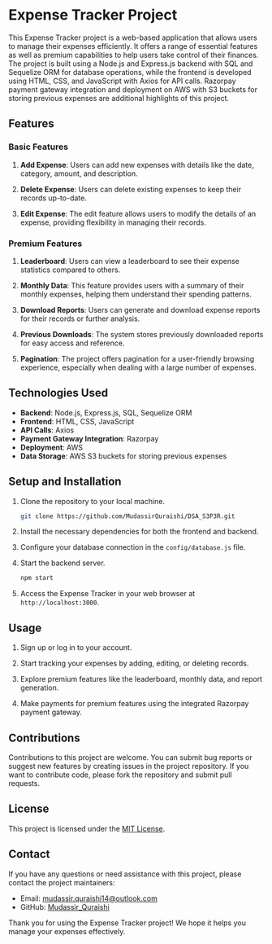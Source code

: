 # Expense Tracker Project

This Expense Tracker project is a web-based application that allows users to manage their expenses efficiently. It offers a range of essential features as well as premium capabilities to help users take control of their finances. The project is built using a Node.js and Express.js backend with SQL and Sequelize ORM for database operations, while the frontend is developed using HTML, CSS, and JavaScript with Axios for API calls. Razorpay payment gateway integration and deployment on AWS with S3 buckets for storing previous expenses are additional highlights of this project.

## Features

### Basic Features

1. **Add Expense**: Users can add new expenses with details like the date, category, amount, and description.

2. **Delete Expense**: Users can delete existing expenses to keep their records up-to-date.

3. **Edit Expense**: The edit feature allows users to modify the details of an expense, providing flexibility in managing their records.

### Premium Features

1. **Leaderboard**: Users can view a leaderboard to see their expense statistics compared to others.

2. **Monthly Data**: This feature provides users with a summary of their monthly expenses, helping them understand their spending patterns.

3. **Download Reports**: Users can generate and download expense reports for their records or further analysis.

4. **Previous Downloads**: The system stores previously downloaded reports for easy access and reference.

5. **Pagination**: The project offers pagination for a user-friendly browsing experience, especially when dealing with a large number of expenses.

## Technologies Used

- **Backend**: Node.js, Express.js, SQL, Sequelize ORM
- **Frontend**: HTML, CSS, JavaScript
- **API Calls**: Axios
- **Payment Gateway Integration**: Razorpay
- **Deployment**: AWS
- **Data Storage**: AWS S3 buckets for storing previous expenses

## Setup and Installation

1. Clone the repository to your local machine.

   ```bash
   git clone https://github.com/MudassirQuraishi/DSA_S3P3R.git
   ```

2. Install the necessary dependencies for both the frontend and backend.

3. Configure your database connection in the `config/database.js` file.

4. Start the backend server.

   ```bash
   npm start
   ```

5. Access the Expense Tracker in your web browser at `http://localhost:3000`.

## Usage

1. Sign up or log in to your account.

2. Start tracking your expenses by adding, editing, or deleting records.

3. Explore premium features like the leaderboard, monthly data, and report generation.

4. Make payments for premium features using the integrated Razorpay payment gateway.

## Contributions

Contributions to this project are welcome. You can submit bug reports or suggest new features by creating issues in the project repository. If you want to contribute code, please fork the repository and submit pull requests.

## License

This project is licensed under the [MIT License](LICENSE).

## Contact

If you have any questions or need assistance with this project, please contact the project maintainers:

- Email: [mudassir.quraishi14@outlook.com](mailto:mudassir.quraishi14@outlook.com)
- GitHub: [Mudassir_Quraishi](https://github.com/MudassirQuraishi)

Thank you for using the Expense Tracker project! We hope it helps you manage your expenses effectively.
